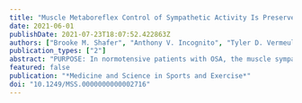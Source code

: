 ```yaml
---
title: "Muscle Metaboreflex Control of Sympathetic Activity Is Preserved following Acute Intermittent Hypercapnic Hypoxia"
date: 2021-06-01
publishDate: 2021-07-23T18:07:52.422863Z
authors: ["Brooke M. Shafer", "Anthony V. Incognito", "Tyler D. Vermeulen", "Massimo Nardone", "André L. Teixeira", "Jenna Benbaruj", "Philip J. Millar", "Glen E. Foster"]
publication_types: ["2"]
abstract: "PURPOSE: In normotensive patients with OSA, the muscle sympathetic nerve activity (MSNA) response to exercise is increased while metaboreflex control of MSNA is decreased. We tested the hypotheses that acute intermittent hypercapnic hypoxia (IHH) in males free from OSA and associated comorbidities would augment the MSNA response to exercise but attenuate the change in MSNA during metaboreflex activation. METHODS: Thirteen healthy males (age = 24 ± 4 years) were exposed to 40 minutes of IHH. Before and after IHH, the pressor response to exercise was studied during 2-minutes of isometric handgrip exercise (at 30% maximal voluntary contraction) while the metaboreflex was studied during 4-minutes of post exercise circulatory occlusion (PECO). Mean arterial pressure (MAP), heart rate (HR), and fibular MSNA were recorded continuously. MSNA was quantified as burst frequency (BF) and total activity (TA). Mixed effects linear models were used to compare the exercise pressor and metaboreflex before and after IHH. RESULTS: As expected, IHH led to significant increases in MSNA BF, TA, and MAP at baseline and throughout exercise and PECO. However, during handgrip exercise the change from baseline in MAP, HR, MSNA BF, and TA were similar before and after IHH (All P textgreater 0.31). During PECO, the change from baseline in MSNA BF and TA were similar following IHH while the change from baseline in MAP (Δ14 95%CI 7,19 vs. Δ16 10,21, mmHg; P textless 0.01) was modestly increased. CONCLUSION: Following acute IHH, the MSNA response to handgrip exercise and metaboreflex activation were preserved in healthy young males despite overall increases in resting MSNA and MAP. Chronic IHH and comorbidities often associated with OSA may be required to modulate the exercise pressor reflex and metaboreflex."
featured: false
publication: "*Medicine and Science in Sports and Exercise*"
doi: "10.1249/MSS.0000000000002716"
---
```


